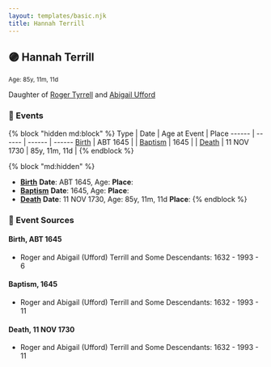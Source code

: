 ```yaml
---
layout: templates/basic.njk
title: Hannah Terrill
---
```

## 🟣 Hannah Terrill
<small>Age: 85y, 11m, 11d</small>

Daughter of [Roger Tyrrell](/people/2/2108514) and [Abigail Ufford](/people/9/99473444)

### 📆 Events

{% block "hidden md:block" %}
Type | Date | Age at Event | Place
------ | ------ | ------ | ------
[Birth](#event-event-2) | ABT 1645 |  |
[Baptism](#event-event-0) | 1645 |  |
[Death](#event-event-4) | 11 NOV 1730 | 85y, 11m, 11d |
{% endblock %}

{% block "md:hidden" %}
- **[Birth](#event-event-2)**
**Date**: ABT 1645, Age:
**Place**:
- **[Baptism](#event-event-0)**
**Date**: 1645, Age:
**Place**:
- **[Death](#event-event-4)**
**Date**: 11 NOV 1730, Age: 85y, 11m, 11d
**Place**:
{% endblock %}

### 📰 Event Sources

#### <a id="event-event-2"></a> Birth, ABT 1645
* Roger and Abigail (Ufford) Terrill and Some Descendants: 1632 - 1993  - 6

#### <a id="event-event-0"></a> Baptism, 1645
* Roger and Abigail (Ufford) Terrill and Some Descendants: 1632 - 1993  - 11

#### <a id="event-event-4"></a> Death, 11 NOV 1730
* Roger and Abigail (Ufford) Terrill and Some Descendants: 1632 - 1993  - 11